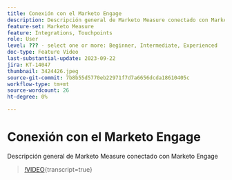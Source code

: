 ```yaml
---
title: Conexión con el Marketo Engage
description: Descripción general de Marketo Measure conectado con Marketo Engage
feature-set: Marketo Measure
feature: Integrations, Touchpoints
role: User
level: ??? - select one or more: Beginner, Intermediate, Experienced
doc-type: Feature Video
last-substantial-update: 2023-09-22
jira: KT-14047
thumbnail: 3424426.jpeg
source-git-commit: 7b8b55d5770eb22971f7d7a6656dcda18610405c
workflow-type: tm+mt
source-wordcount: 26
ht-degree: 0%

---
```



# Conexión con el Marketo Engage

Descripción general de Marketo Measure conectado con Marketo Engage

>[!VIDEO](https://video.tv.adobe.com/v/3424426/?learn=on){transcript=true}
